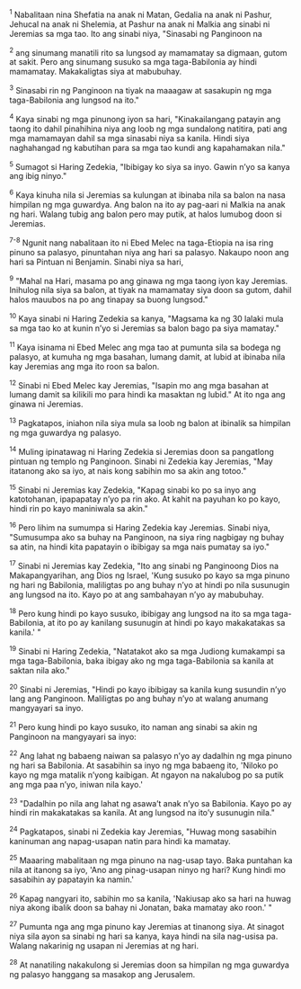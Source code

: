 <sup>1</sup>
Nabalitaan nina Shefatia na anak ni Matan, Gedalia na anak ni Pashur, Jehucal na anak ni Shelemia, at Pashur na anak ni Malkia ang sinabi ni Jeremias sa mga tao. Ito ang sinabi niya, "Sinasabi ng Panginoon na 

<sup>2</sup>
ang sinumang manatili rito sa lungsod ay mamamatay sa digmaan, gutom at sakit. Pero ang sinumang susuko sa mga taga-Babilonia ay hindi mamamatay. Makakaligtas siya at mabubuhay. 

<sup>3</sup>
Sinasabi rin ng Panginoon na tiyak na maaagaw at sasakupin ng mga taga-Babilonia ang lungsod na ito." 

<sup>4</sup>
Kaya sinabi ng mga pinunong iyon sa hari, "Kinakailangang patayin ang taong ito dahil pinahihina niya ang loob ng mga sundalong natitira, pati ang mga mamamayan dahil sa mga sinasabi niya sa kanila. Hindi siya naghahangad ng kabutihan para sa mga tao kundi ang kapahamakan nila." 

<sup>5</sup>
Sumagot si Haring Zedekia, "Ibibigay ko siya sa inyo. Gawin nʼyo sa kanya ang ibig ninyo." 

<sup>6</sup>
Kaya kinuha nila si Jeremias sa kulungan at ibinaba nila sa balon na nasa himpilan ng mga guwardya. Ang balon na ito ay pag-aari ni Malkia na anak ng hari. Walang tubig ang balon pero may putik, at halos lumubog doon si Jeremias.

<sup>7-8</sup>
Ngunit nang nabalitaan ito ni Ebed Melec na taga-Etiopia na isa ring pinuno sa palasyo, pinuntahan niya ang hari sa palasyo. Nakaupo noon ang hari sa Pintuan ni Benjamin. Sinabi niya sa hari, 

<sup>9</sup>
"Mahal na Hari, masama po ang ginawa ng mga taong iyon kay Jeremias. Inihulog nila siya sa balon, at tiyak na mamamatay siya doon sa gutom, dahil halos mauubos na po ang tinapay sa buong lungsod." 

<sup>10</sup>
Kaya sinabi ni Haring Zedekia sa kanya, "Magsama ka ng 30 lalaki mula sa mga tao ko at kunin nʼyo si Jeremias sa balon bago pa siya mamatay." 

<sup>11</sup>
Kaya isinama ni Ebed Melec ang mga tao at pumunta sila sa bodega ng palasyo, at kumuha ng mga basahan, lumang damit, at lubid at ibinaba nila kay Jeremias ang mga ito roon sa balon. 

<sup>12</sup>
Sinabi ni Ebed Melec kay Jeremias, "Isapin mo ang mga basahan at lumang damit sa kilikili mo para hindi ka masaktan ng lubid." At ito nga ang ginawa ni Jeremias. 

<sup>13</sup>
Pagkatapos, iniahon nila siya mula sa loob ng balon at ibinalik sa himpilan ng mga guwardya ng palasyo.

<sup>14</sup>
Muling ipinatawag ni Haring Zedekia si Jeremias doon sa pangatlong pintuan ng templo ng Panginoon. Sinabi ni Zedekia kay Jeremias, "May itatanong ako sa iyo, at nais kong sabihin mo sa akin ang totoo." 

<sup>15</sup>
Sinabi ni Jeremias kay Zedekia, "Kapag sinabi ko po sa inyo ang katotohanan, ipapapatay nʼyo pa rin ako. At kahit na payuhan ko po kayo, hindi rin po kayo maniniwala sa akin." 

<sup>16</sup>
Pero lihim na sumumpa si Haring Zedekia kay Jeremias. Sinabi niya, "Sumusumpa ako sa buhay na Panginoon, na siya ring nagbigay ng buhay sa atin, na hindi kita papatayin o ibibigay sa mga nais pumatay sa iyo." 

<sup>17</sup>
Sinabi ni Jeremias kay Zedekia, "Ito ang sinabi ng Panginoong Dios na Makapangyarihan, ang Dios ng Israel, 'Kung susuko po kayo sa mga pinuno ng hari ng Babilonia, maliligtas po ang buhay nʼyo at hindi po nila susunugin ang lungsod na ito. Kayo po at ang sambahayan nʼyo ay mabubuhay. 

<sup>18</sup>
Pero kung hindi po kayo susuko, ibibigay ang lungsod na ito sa mga taga-Babilonia, at ito po ay kanilang susunugin at hindi po kayo makakatakas sa kanila.' " 

<sup>19</sup>
Sinabi ni Haring Zedekia, "Natatakot ako sa mga Judiong kumakampi sa mga taga-Babilonia, baka ibigay ako ng mga taga-Babilonia sa kanila at saktan nila ako." 

<sup>20</sup>
Sinabi ni Jeremias, "Hindi po kayo ibibigay sa kanila kung susundin nʼyo lang ang Panginoon. Maliligtas po ang buhay nʼyo at walang anumang mangyayari sa inyo. 

<sup>21</sup>
Pero kung hindi po kayo susuko, ito naman ang sinabi sa akin ng Panginoon na mangyayari sa inyo: 

<sup>22</sup>
Ang lahat ng babaeng naiwan sa palasyo nʼyo ay dadalhin ng mga pinuno ng hari sa Babilonia. At sasabihin sa inyo ng mga babaeng ito, 'Niloko po kayo ng mga matalik nʼyong kaibigan. At ngayon na nakalubog po sa putik ang mga paa nʼyo, iniwan nila kayo.' 

<sup>23</sup>
"Dadalhin po nila ang lahat ng asawaʼt anak nʼyo sa Babilonia. Kayo po ay hindi rin makakatakas sa kanila. At ang lungsod na itoʼy susunugin nila." 

<sup>24</sup>
Pagkatapos, sinabi ni Zedekia kay Jeremias, "Huwag mong sasabihin kaninuman ang napag-usapan natin para hindi ka mamatay. 

<sup>25</sup>
Maaaring mabalitaan ng mga pinuno na nag-usap tayo. Baka puntahan ka nila at itanong sa iyo, 'Ano ang pinag-usapan ninyo ng hari? Kung hindi mo sasabihin ay papatayin ka namin.' 

<sup>26</sup>
Kapag nangyari ito, sabihin mo sa kanila, 'Nakiusap ako sa hari na huwag niya akong ibalik doon sa bahay ni Jonatan, baka mamatay ako roon.' " 

<sup>27</sup>
Pumunta nga ang mga pinuno kay Jeremias at tinanong siya. At sinagot niya sila ayon sa sinabi ng hari sa kanya, kaya hindi na sila nag-usisa pa. Walang nakarinig ng usapan ni Jeremias at ng hari. 

<sup>28</sup>
At nanatiling nakakulong si Jeremias doon sa himpilan ng mga guwardya ng palasyo hanggang sa masakop ang Jerusalem.